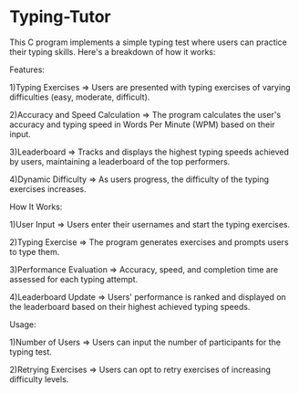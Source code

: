 # Typing-Tutor
This C program implements a simple typing test where users can practice their typing skills. Here's a breakdown of how it works:

Features:

1)Typing Exercises => Users are presented with typing exercises of varying difficulties (easy, moderate, difficult).

2)Accuracy and Speed Calculation => The program calculates the user's accuracy and typing speed in Words Per Minute (WPM) based on their input.

3)Leaderboard => Tracks and displays the highest typing speeds achieved by users, maintaining a leaderboard of the top performers.

4)Dynamic Difficulty => As users progress, the difficulty of the typing exercises increases.

How It Works:

1)User Input => Users enter their usernames and start the typing exercises.

2)Typing Exercise => The program generates exercises and prompts users to type them.

3)Performance Evaluation => Accuracy, speed, and completion time are assessed for each typing attempt.

4)Leaderboard Update => Users' performance is ranked and displayed on the leaderboard based on their highest achieved typing speeds.

Usage:

1)Number of Users => Users can input the number of participants for the typing test.

2)Retrying Exercises => Users can opt to retry exercises of increasing difficulty levels.

